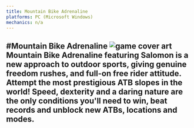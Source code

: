 ```yaml
---
title: Mountain Bike Adrenaline
platforms: PC (Microsoft Windows)
mechanics: n/a
---
```

#Mountain Bike Adrenaline
![game cover art](//images.igdb.com/igdb/image/upload/t_thumb/frjzo98ct8cehbqmvnys.jpg "Logo Title Text 1")
Mountain Bike Adrenaline featuring Salomon is a new approach to outdoor sports, giving genuine freedom rushes, and full-on free rider attitude. Attempt the most prestigious ATB slopes in the world! Speed, dexterity and a daring nature are the only conditions you'll need to win, beat records and unblock new ATBs, locations and modes.
-
